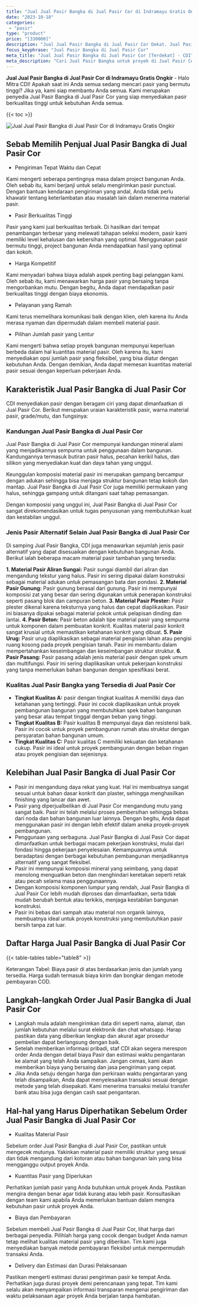 ```yaml
---
title: "Jual Jual Pasir Bangka di Jual Pasir Cor di Indramayu Gratis Ongkir"
date: "2023-10-18"
categories:
 - "pasir"
type: "product"
price: "[330000]"
description: "Jual Jual Pasir Bangka di Jual Pasir Cor Dekat. Jual Pasir Bangka ini sering dipakai dalam proyek konstruksi sebagai material adukan yang terpilih dan halus. Hubungi kami untuk informasi lebih lanjut."
focus_keyphrase: "Jual Pasir Bangka di Jual Pasir Cor"
meta_title: "Jual Jual Pasir Bangka di Jual Pasir Cor [Terdekat] - CDI"
meta_description: "Cari Jual Pasir Bangka untuk proyek di Jual Pasir Cor? Kami memiliki Jual Pasir Bangka berkualitas untuk material adukan. Raih penawaran terbaik sekarang."
---
```


**Jual Jual Pasir Bangka di Jual Pasir Cor di Indramayu Gratis Ongkir** - Halo Mitra CDI! Apakah saat ini Anda semua sedang mencari pasir yang bermutu tinggi? Jika ya, kami siap membantu Anda semua. Kami merupakan penyedia Jual Pasir Bangka di Jual Pasir Cor yang siap menyediakan pasir berkualitas tinggi untuk kebutuhan Anda semua.

{{< toc >}}

![Jual Jual Pasir Bangka di Jual Pasir Cor di Indramayu Gratis Ongkir](/images/pasir/pasir-bangunan-31.jpg)

## Sebab Memilih Penjual Jual Pasir Bangka di Jual Pasir Cor

*   Pengiriman Tepat Waktu dan Cepat

Kami mengerti seberapa pentingnya masa dalam project bangunan Anda. Oleh sebab itu, kami berjanji untuk selalu mengirimkan pasir punctual. Dengan bantuan kendaraan pengiriman yang andal, Anda tidak perlu khawatir tentang keterlambatan atau masalah lain dalam menerima material pasir.
*   Pasir Berkualitas Tinggi

Pasir yang kami jual berkualitas terbaik. Di hasilkan dari tempat penambangan terbesar yang melewati tahapan seleksi modern, pasir kami memiliki level kehalusan dan kebersihan yang optimal. Menggunakan pasir bermutu tinggi, project bangunan Anda mendapatkan hasil yang optimal dan kokoh.
*   Harga Kompetitif

Kami menyadari bahwa biaya adalah aspek penting bagi pelanggan kami. Oleh sebab itu, kami menawarkan harga pasir yang bersaing tanpa mengorbankan mutu. Dengan begitu, Anda dapat mendapatkan pasir berkualitas tinggi dengan biaya ekonomis.
*   Pelayanan yang Ramah

Kami terus memelihara komunikasi baik dengan klien, oleh karena itu Anda merasa nyaman dan dipermudah dalam membeli material pasir.
*   Pilihan Jumlah pasir yang Lentur

Kami mengerti bahwa setiap proyek bangunan mempunyai keperluan berbeda dalam hal kuantitas material pasir. Oleh karena itu, kami menyediakan opsi jumlah pasir yang fleksibel, yang bisa diatur dengan kebutuhan Anda. Dengan demikian, Anda dapat memesan kuantitas material pasir sesuai dengan keperluan pekerjaan Anda.

## Karakteristik Jual Pasir Bangka di Jual Pasir Cor

CDI menyediakan pasir dengan beragam ciri yang dapat dimanfaatkan di Jual Pasir Cor. Berikut merupakan uraian karakteristik pasir, warna material pasir, grade/mutu, dan fungsinya:

### Kandungan Jual Pasir Bangka di Jual Pasir Cor

Jual Pasir Bangka di Jual Pasir Cor mempunyai kandungan mineral alami yang menjadikannya sempurna untuk penggunaan dalam bangunan. Kandungannya termasuk butiran pasir halus, pecahan kerikil halus, dan silikon yang menyediakan kuat dan daya tahan yang unggul.

Keunggulan komposisi material pasir ini merupakan gampang bercampur dengan adukan sehingga bisa menjaga struktur bangunan tetap kokoh dan mantap. Jual Pasir Bangka di Jual Pasir Cor juga memiliki permukaan yang halus, sehingga gampang untuk ditangani saat tahap pemasangan.

Dengan komposisi yang unggul ini, Jual Pasir Bangka di Jual Pasir Cor sangat direkomendasikan untuk tugas penyusunan yang membutuhkan kuat dan kestabilan unggul.

### Jenis Pasir Alternatif Selain Jual Pasir Bangka di Jual Pasir Cor

Di samping Jual Pasir Bangka, CDI juga menawarkan sejumlah jenis pasir alternatif yang dapat disesuaikan dengan kebutuhan bangunan Anda. Berikut ialah beberapa macam material pasir tambahan yang tersedia:

**1\. Material Pasir Aliran Sungai:** Pasir sungai diambil dari aliran dan mengandung tekstur yang halus. Pasir ini sering dipakai dalam konstruksi sebagai material adukan untuk pemasangan bata dan pondasi.
**2\. Material Pasir Gunung:** Pasir gunung berasal dari gunung. Pasir ini mempunyai komposisi zat yang besar dan sering digunakan untuk penerapan konstruksi seperti pasang blok dan campuran beton.
**3\. Material Pasir Plester:** Pasir plester dikenal karena teksturnya yang halus dan cepat diaplikasikan. Pasir ini biasanya dipakai sebagai material pokok untuk pelapisan dinding dan lantai.
**4\. Pasir Beton:** Pasir beton adalah tipe material pasir yang sempurna untuk komponen dalam pembuatan konkrit. Kualitas material pasir konkrit sangat krusial untuk memastikan ketahanan konkrit yang dibuat.
**5\. Pasir Urug:** Pasir urug diaplikasikan sebagai material pengisian lahan atau pengisi ruang kosong pada proyek pengisian tanah. Pasir ini membantu dalam mempertahankan keseimbangan dan keseimbangan struktur struktur.
**6\. Pasir Pasang:** Pasir pasang adalah jenis material pasir dengan spek umum dan multifungsi. Pasir ini sering diaplikasikan untuk pekerjaan konstruksi yang tanpa memerlukan bahan bangunan dengan spesifikasi berat.

### Kualitas Jual Pasir Bangka yang Tersedia di Jual Pasir Cor

*   **Tingkat Kualitas A:** pasir dengan tingkat kualitas A memiliki daya dan ketahanan yang tertinggi. Pasir ini cocok diaplikasikan untuk proyek pembangunan bangunan yang membutuhkan spek bahan bangunan yang besar atau tempat tinggal dengan beban yang tinggi.
*   **Tingkat Kualitas B:** Pasir kualitas B mempunyai daya dan resistensi baik. Pasir ini cocok untuk proyek pembangunan rumah atau struktur dengan persyaratan bahan bangunan umum.
*   **Tingkat Kualitas C:** Pasir kualitas C memiliki kekuatan dan ketahanan cukup. Pasir ini ideal untuk proyek pembangunan dengan beban ringan atau proyek pengisian dan sejenisnya.

## Kelebihan Jual Pasir Bangka di Jual Pasir Cor

*   Pasir ini mengandung daya rekat yang kuat. Hal ini membuatnya sangat sesuai untuk bahan dasar konkrit dan plaster, sehingga menghasilkan finishing yang lancar dan awet.
*   Pasir yang diperjualbelikan di Jual Pasir Cor mengandung mutu yang sangat baik. Pasir ini telah melalui proses pembersihan sehingga bebas dari noda dan bahan bangunan luar lainnya. Dengan begitu, Anda dapat menggunakan pasir ini dengan lebih efektif dalam aneka proyek-proyek pembangunan.
*   Penggunaan yang serbaguna. Jual Pasir Bangka di Jual Pasir Cor dapat dimanfaatkan untuk berbagai macam pekerjaan konstruksi, mulai dari fondasi hingga pekerjaan penyelesaian. Kemampuannya untuk beradaptasi dengan berbagai kebutuhan pembangunan menjadikannya alternatif yang sangat fleksibel.
*   Pasir ini mempunyai komposisi mineral yang seimbang, yang dapat menolong menguatkan beton dan menghindari keretakan seperti retak atau pecah selama masa penggunaannya.
*   Dengan komposisi komponen lumpur yang rendah, Jual Pasir Bangka di Jual Pasir Cor lebih mudah diproses dan dimanfaatkan, serta tidak mudah berubah bentuk atau terkikis, menjaga kestabilan bangunan konstruksi.
*   Pasir ini bebas dari sampah atau material non organik lainnya, membuatnya ideal untuk proyek konstruksi yang membutuhkan pasir bersih tanpa zat luar.

## Daftar Harga Jual Pasir Bangka di Jual Pasir Cor

{{< table-tables table="table8" >}}

Keterangan Tabel: Biaya pasir di atas berdasarkan jenis dan jumlah yang tersedia. Harga sudah termasuk biaya kirim dan bongkar dengan metode pembayaran COD.

## Langkah-langkah Order Jual Pasir Bangka di Jual Pasir Cor

*   Langkah mula adalah mengirimkan data diri seperti nama, alamat, dan jumlah kebutuhan melalui surat elektronik dan chat whatsapp. Harap pastikan data yang diberikan lengkap dan akurat agar prosedur pembelian dapat berlangsung dengan baik.
*   Setelah memberikan informasi pribadi, staf CDI akan segera merespon order Anda dengan detail biaya Pasir dan estimasi waktu pengantaran ke alamat yang telah Anda sampaikan. Jangan cemas, kami akan memberikan biaya yang bersaing dan jasa pengiriman yang cepat.
*   Jika Anda setuju dengan harga dan perkiraan waktu pengantaran yang telah disampaikan, Anda dapat menyelesaikan transaksi sesuai dengan metode yang telah disepakati. Kami menerima transaksi melalui transfer bank atau bisa juga dengan cash saat pengantaran.

## Hal-hal yang Harus Diperhatikan Sebelum Order Jual Pasir Bangka di Jual Pasir Cor

*   Kualitas Material Pasir

Sebelum order Jual Pasir Bangka di Jual Pasir Cor, pastikan untuk mengecek mutunya. Yakinkan material pasir memiliki struktur yang sesuai dan tidak mengandung dari kotoran atau bahan bangunan lain yang bisa mengganggu output proyek Anda.
*   Kuantitas Pasir yang Diperlukan

Perhatikan jumlah pasir yang Anda butuhkan untuk proyek Anda. Pastikan mengira dengan benar agar tidak kurang atau lebih pasir. Konsultasikan dengan team kami apabila Anda memerlukan bantuan dalam mengira kebutuhan pasir untuk proyek Anda.
*   Biaya dan Pembayaran

Sebelum membeli Jual Pasir Bangka di Jual Pasir Cor, lihat harga dari berbagai penyedia. Pilihlah harga yang cocok dengan budget Anda namun tetap melihat kualitas material pasir yang diberikan. Tim kami juga menyediakan banyak metode pembayaran fleksibel untuk mempermudah transaksi Anda.
*   Delivery dan Estimasi dan Durasi Pelaksanaan

Pastikan mengerti estimasi durasi pengiriman pasir ke tempat Anda. Perhatikan juga durasi proyek demi perencanaan yang tepat. Tim kami selalu akan menyampaikan informasi transparan mengenai pengiriman dan waktu pelaksanaan agar proyek Anda berjalan tanpa hambatan.